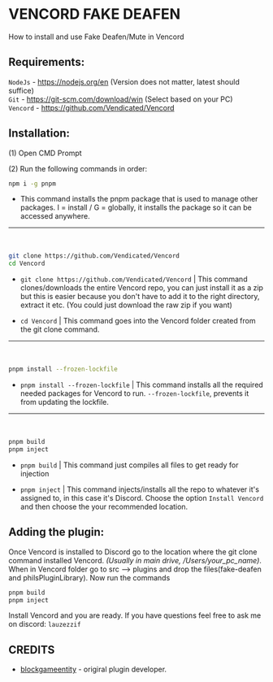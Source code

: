 
# VENCORD FAKE DEAFEN

How to install and use Fake Deafen/Mute in Vencord

Requirements:
-
`NodeJs` - https://nodejs.org/en (Version does not matter, latest should suffice)  
`Git` - https://git-scm.com/download/win (Select based on your PC)                        
`Vencord` - https://github.com/Vendicated/Vencord

Installation:            
-
(1) Open CMD Prompt

(2) Run the following commands in order:
```bash
npm i -g pnpm
```
- This command installs the pnpm package that is used to manage other packages. I = install / G = globally, it installs the package so it can be accessed anywhere.
-------  
ㅤ    
```bash
git clone https://github.com/Vendicated/Vencord
cd Vencord
```
- `git clone https://github.com/Vendicated/Vencord` | This command clones/downloads the entire Vencord repo, you can just install it as a zip but this is easier because you don't have to add it to the right directory, extract it etc. (You could just download the raw zip if you want)

- `cd Vencord` | This command goes into the Vencord folder created from the git clone command.
-------  
ㅤ
```bash
pnpm install --frozen-lockfile
```

- `pnpm install --frozen-lockfile` | This command installs all the required needed packages for Vencord to run. `--frozen-lockfile`, prevents it from updating the lockfile.

-------  
ㅤ
```bash
pnpm build 
pnpm inject 
```

- `pnpm build` | This command just compiles all files to get ready for injection

- `pnpm inject` | This command injects/installs all the repo to whatever it's assigned to, in this case it's Discord. Choose the option `Install Vencord` and then choose the your recommended location.


Adding the plugin:
-

Once Vencord is installed to Discord go to the location where the git clone command installed Vencord. *(Usually in main drive, /Users/your_pc_name)*. 
When in Vencord folder go to src --> plugins and drop the files(fake-deafen and philsPluginLibrary). Now run the commands 

```bash
pnpm build 
pnpm inject 
```

Install Vencord and you are ready.
If you have questions feel free to ask me on discord: `lauzezzif`


## CREDITS

- [blockgameentity](https://github.com/blockgameentity) - origiral plugin developer.


